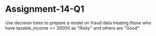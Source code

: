# Assignment-14-Q1
Use decision trees to prepare a model on fraud data  treating those who have taxable_income &lt;= 30000 as "Risky" and others are "Good"
